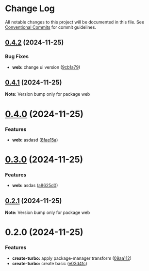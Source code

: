 # Change Log

All notable changes to this project will be documented in this file.
See [Conventional Commits](https://conventionalcommits.org) for commit guidelines.

## [0.4.2](https://github.com/Unodecopas/my-turborepo/compare/web@0.4.1...web@0.4.2) (2024-11-25)

### Bug Fixes

- **web:** change ui version ([9cb1a79](https://github.com/Unodecopas/my-turborepo/commit/9cb1a791eaec67c2dd3dfbff0cea726cd3570cff))

## [0.4.1](https://github.com/Unodecopas/my-turborepo/compare/web@0.4.0...web@0.4.1) (2024-11-25)

**Note:** Version bump only for package web

# [0.4.0](https://github.com/Unodecopas/my-turborepo/compare/web@0.3.0...web@0.4.0) (2024-11-25)

### Features

- **web:** asdasd ([8fae15a](https://github.com/Unodecopas/my-turborepo/commit/8fae15a8f3211d2d2d2bd5c6fdda5860ace2cc32))

# [0.3.0](https://github.com/Unodecopas/my-turborepo/compare/web@0.2.1...web@0.3.0) (2024-11-25)

### Features

- **web:** asdas ([a8625d0](https://github.com/Unodecopas/my-turborepo/commit/a8625d00c0abceb406b533423d66299d62d5959c))

## [0.2.1](https://github.com/Unodecopas/my-turborepo/compare/web@0.2.0...web@0.2.1) (2024-11-25)

**Note:** Version bump only for package web

# 0.2.0 (2024-11-25)

### Features

- **create-turbo:** apply package-manager transform ([09aa112](https://github.com/Unodecopas/my-turborepo/commit/09aa112bed53eba4986d82c2bd92e90d282e203d))
- **create-turbo:** create basic ([e03d4fc](https://github.com/Unodecopas/my-turborepo/commit/e03d4fc37c871189c4339882c6b690b0eae1a322))
